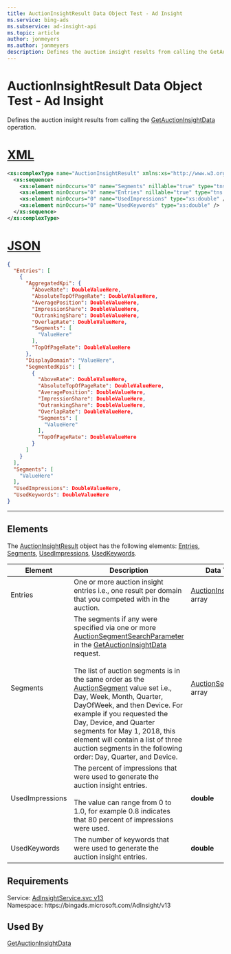 ```yaml
---
title: AuctionInsightResult Data Object Test - Ad Insight
ms.service: bing-ads
ms.subservice: ad-insight-api
ms.topic: article
author: jonmeyers
ms.author: jonmeyers
description: Defines the auction insight results from calling the GetAuctionInsightData operation.(test)
---
```

# AuctionInsightResult Data Object Test - Ad Insight
Defines the auction insight results from calling the [GetAuctionInsightData](getauctioninsightdata.md) operation.

# [XML](#tab/xml)

```xml
<xs:complexType name="AuctionInsightResult" xmlns:xs="http://www.w3.org/2001/XMLSchema">
  <xs:sequence>
    <xs:element minOccurs="0" name="Segments" nillable="true" type="tns:ArrayOfAuctionSegment" />
    <xs:element minOccurs="0" name="Entries" nillable="true" type="tns:ArrayOfAuctionInsightEntry" />
    <xs:element minOccurs="0" name="UsedImpressions" type="xs:double" />
    <xs:element minOccurs="0" name="UsedKeywords" type="xs:double" />
  </xs:sequence>
</xs:complexType>
```

# [JSON](#tab/json)

```json
{
  "Entries": [
    {
      "AggregatedKpi": {
        "AboveRate": DoubleValueHere,
        "AbsoluteTopOfPageRate": DoubleValueHere,
        "AveragePosition": DoubleValueHere,
        "ImpressionShare": DoubleValueHere,
        "OutrankingShare": DoubleValueHere,
        "OverlapRate": DoubleValueHere,
        "Segments": [
          "ValueHere"
        ],
        "TopOfPageRate": DoubleValueHere
      },
      "DisplayDomain": "ValueHere",
      "SegmentedKpis": [
        {
          "AboveRate": DoubleValueHere,
          "AbsoluteTopOfPageRate": DoubleValueHere,
          "AveragePosition": DoubleValueHere,
          "ImpressionShare": DoubleValueHere,
          "OutrankingShare": DoubleValueHere,
          "OverlapRate": DoubleValueHere,
          "Segments": [
            "ValueHere"
          ],
          "TopOfPageRate": DoubleValueHere
        }
      ]
    }
  ],
  "Segments": [
    "ValueHere"
  ],
  "UsedImpressions": DoubleValueHere,
  "UsedKeywords": DoubleValueHere
}
```

-----

## <a name="elements"></a>Elements

The [AuctionInsightResult](auctioninsightresult.md) object has the following elements: [Entries](#entries), [Segments](#segments), [UsedImpressions](#usedimpressions), [UsedKeywords](#usedkeywords).

|Element|Description|Data Type|
|-----------|---------------|-------------|
|<a name="entries"></a>Entries|One or more auction insight entries i.e., one result per domain that you competed with in the auction.|[AuctionInsightEntry](auctioninsightentry.md) array|
|<a name="segments"></a>Segments|The segments if any were specified via one or more [AuctionSegmentSearchParameter](auctionsegmentsearchparameter.md) in the [GetAuctionInsightData](getauctioninsightdata.md) request.<br/><br/>The list of auction segments is in the same order as the [AuctionSegment](auctionsegment.md) value set i.e., Day, Week, Month, Quarter, DayOfWeek, and then Device. For example if you requested the Day, Device, and Quarter segments for May 1, 2018, this element will contain a list of three auction segments in the following order: Day, Quarter, and Device.|[AuctionSegment](auctionsegment.md) array|
|<a name="usedimpressions"></a>UsedImpressions|The percent of impressions that were used to generate the auction insight entries.<br/><br/>The value can range from 0 to 1.0, for example 0.8 indicates that 80 percent of impressions were used.|**double**|
|<a name="usedkeywords"></a>UsedKeywords|The number of keywords that were used to generate the auction insight entries.|**double**|

## Requirements
Service: [AdInsightService.svc v13](https://adinsight.api.bingads.microsoft.com/Api/Advertiser/AdInsight/v13/AdInsightService.svc)  
Namespace: https\://bingads.microsoft.com/AdInsight/v13  

## Used By
[GetAuctionInsightData](getauctioninsightdata.md)  
